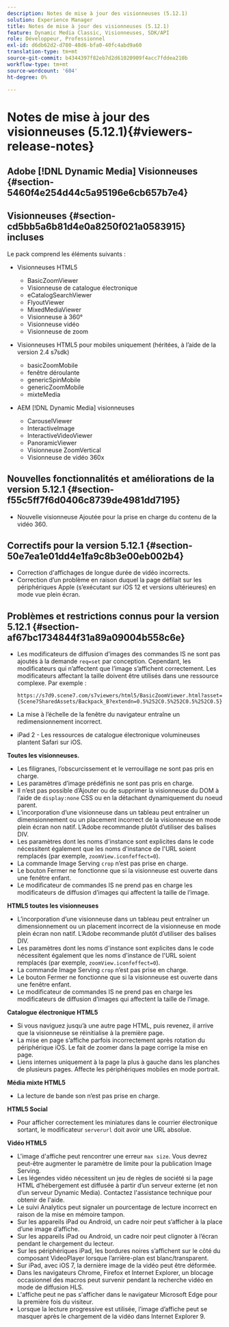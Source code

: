 ```yaml
---
description: Notes de mise à jour des visionneuses (5.12.1)
solution: Experience Manager
title: Notes de mise à jour des visionneuses (5.12.1)
feature: Dynamic Media Classic, Visionneuses, SDK/API
role: Développeur, Professionnel
exl-id: d6db62d2-d780-48d6-bfa0-40fc4abd9a60
translation-type: tm+mt
source-git-commit: b4344397f82eb7d2d61020909f4acc7fddea210b
workflow-type: tm+mt
source-wordcount: '604'
ht-degree: 0%

---
```


# Notes de mise à jour des visionneuses (5.12.1){#viewers-release-notes}

## Adobe [!DNL Dynamic Media] Visionneuses {#section-5460f4e254d44c5a95196e6cb657b7e4}

## Visionneuses {#section-cd5bb5a6b81d4e0a8250f021a0583915} incluses

Le pack comprend les éléments suivants :

* Visionneuses HTML5

   * BasicZoomViewer
   * Visionneuse de catalogue électronique
   * eCatalogSearchViewer
   * FlyoutViewer
   * MixedMediaViewer
   * Visionneuse à 360°
   * Visionneuse vidéo
   * Visionneuse de zoom

* Visionneuses HTML5 pour mobiles uniquement (héritées, à l’aide de la version 2.4 s7sdk)

   * basicZoomMobile
   * fenêtre déroulante
   * genericSpinMobile
   * genericZoomMobile
   * mixteMedia

* AEM [!DNL Dynamic Media] visionneuses

   * CarouselViewer
   * InteractiveImage
   * InteractiveVideoViewer
   * PanoramicViewer
   * Visionneuse ZoomVertical
   * Visionneuse de vidéo 360x

## Nouvelles fonctionnalités et améliorations de la version 5.12.1 {#section-f55c5ff7f6d0406c8739de4981dd7195}

* Nouvelle visionneuse Ajoutée pour la prise en charge du contenu de la vidéo 360.

## Correctifs pour la version 5.12.1 {#section-50e7ea1e01dd4e1fa9c8b3e00eb002b4}

* Correction d&#39;affichages de longue durée de vidéo incorrects.
* Correction d’un problème en raison duquel la page défilait sur les périphériques Apple (s’exécutant sur iOS 12 et versions ultérieures) en mode vue plein écran.

## Problèmes et restrictions connus pour la version 5.12.1 {#section-af67bc1734844f31a89a09004b558c6e}

* Les modificateurs de diffusion d’images des commandes IS ne sont pas ajoutés à la demande `req=set` par conception. Cependant, les modificateurs qui n’affectent que l’image s’affichent correctement. Les modificateurs affectant la taille doivent être utilisés dans une ressource complexe. Par exemple :

   `https://s7d9.scene7.com/s7viewers/html5/BasicZoomViewer.html?asset= {Scene7SharedAssets/Backpack_B?extendn=0.5%252C0.5%252C0.5%252C0.5}`

* La mise à l’échelle de la fenêtre du navigateur entraîne un redimensionnement incorrect.
* iPad 2 - Les ressources de catalogue électronique volumineuses plantent Safari sur iOS.

**Toutes les visionneuses.**

* Les filigranes, l’obscurcissement et le verrouillage ne sont pas pris en charge.
* Les paramètres d’image prédéfinis ne sont pas pris en charge.
* Il n’est pas possible d’Ajouter ou de supprimer la visionneuse du DOM à l’aide de `display:none` CSS ou en la détachant dynamiquement du noeud parent.
* L’incorporation d’une visionneuse dans un tableau peut entraîner un dimensionnement ou un placement incorrect de la visionneuse en mode plein écran non natif. L’Adobe recommande plutôt d’utiliser des balises DIV.
* Les paramètres dont les noms d&#39;instance sont explicites dans le code nécessitent également que les noms d&#39;instance de l&#39;URL soient remplacés (par exemple, `zoomView.iconfeffect=0`).
* La commande Image Serving `crop` n’est pas prise en charge.
* Le bouton Fermer ne fonctionne que si la visionneuse est ouverte dans une fenêtre enfant.
* Le modificateur de commandes IS ne prend pas en charge les modificateurs de diffusion d’images qui affectent la taille de l’image.

**HTML5 toutes les visionneuses**

* L’incorporation d’une visionneuse dans un tableau peut entraîner un dimensionnement ou un placement incorrect de la visionneuse en mode plein écran non natif. L’Adobe recommande plutôt d’utiliser des balises DIV.
* Les paramètres dont les noms d&#39;instance sont explicites dans le code nécessitent également que les noms d&#39;instance de l&#39;URL soient remplacés (par exemple, `zoomView.iconfeffect=0`).
* La commande Image Serving `crop` n’est pas prise en charge.
* Le bouton Fermer ne fonctionne que si la visionneuse est ouverte dans une fenêtre enfant.
* Le modificateur de commandes IS ne prend pas en charge les modificateurs de diffusion d’images qui affectent la taille de l’image.

**Catalogue électronique HTML5**

* Si vous naviguez jusqu’à une autre page HTML, puis revenez, il arrive que la visionneuse se réinitialise à la première page.
* La mise en page s’affiche parfois incorrectement après rotation du périphérique iOS. Le fait de zoomer dans la page corrige la mise en page.
* Liens internes uniquement à la page la plus à gauche dans les planches de plusieurs pages. Affecte les périphériques mobiles en mode portrait.

**Média mixte HTML5**

* La lecture de bande son n’est pas prise en charge.

**HTML5 Social**

* Pour afficher correctement les miniatures dans le courrier électronique sortant, le modificateur `serverurl` doit avoir une URL absolue.

**Vidéo HTML5**

* L&#39;image d&#39;affiche peut rencontrer une erreur `max size`. Vous devrez peut-être augmenter le paramètre de limite pour la publication Image Serving.
* Les légendes vidéo nécessitent un jeu de règles de société si la page HTML d’hébergement est diffusée à partir d’un serveur externe (et non d’un serveur Dynamic Media). Contactez l&#39;assistance technique pour obtenir de l&#39;aide.
* Le suivi Analytics peut signaler un pourcentage de lecture incorrect en raison de la mise en mémoire tampon.
* Sur les appareils iPad ou Android, un cadre noir peut s’afficher à la place d’une image d’affiche.
* Sur les appareils iPad ou Android, un cadre noir peut clignoter à l’écran pendant le chargement du lecteur.
* Sur les périphériques iPad, les bordures noires s’affichent sur le côté du composant VideoPlayer lorsque l’arrière-plan est blanc/transparent.
* Sur iPad, avec iOS 7, la dernière image de la vidéo peut être déformée.
* Dans les navigateurs Chrome, Firefox et Internet Explorer, un blocage occasionnel des macros peut survenir pendant la recherche vidéo en mode de diffusion HLS.
* L&#39;affiche peut ne pas s&#39;afficher dans le navigateur Microsoft Edge pour la première fois du visiteur.
* Lorsque la lecture progressive est utilisée, l’image d’affiche peut se masquer après le chargement de la vidéo dans Internet Explorer 9.
